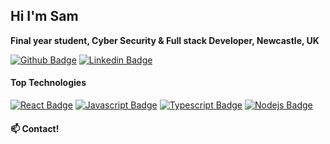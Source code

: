 ## Hi I'm Sam

**Final year student, Cyber Security & Full stack Developer, Newcastle, UK**

[![Github Badge](https://img.shields.io/badge/-SamJohnston-grey?style=flat&logo=github&logoColor=white&link=https://github.com/SamJohnston)](https://www.github.com/SamwiseNE/)
[![Linkedin Badge](https://img.shields.io/badge/-SamJohnston-0e76a8?style=flat&labelColor=0e76a8&logo=linkedin&logoColor=white)](https://www.linkedin.com/in/sam-johnston-06232119b/)


#### Top Technologies

[![React Badge](https://img.shields.io/badge/-React-61DBFB?style=for-the-badge&labelColor=black&logo=react&logoColor=61DBFB)](#) [![Javascript Badge](https://img.shields.io/badge/-Javascript-F0DB4F?style=for-the-badge&labelColor=black&logo=javascript&logoColor=F0DB4F)](#) [![Typescript Badge](https://img.shields.io/badge/-Typescript-007acc?style=for-the-badge&labelColor=black&logo=typescript&logoColor=007acc)](#) [![Nodejs Badge](https://img.shields.io/badge/-Nodejs-3C873A?style=for-the-badge&labelColor=black&logo=node.js&logoColor=3C873A)](#)

#### :mailbox: Contact!
<!-- - :paperclip: [My CV]()
- :email: sa-mj@live.co.uk -->